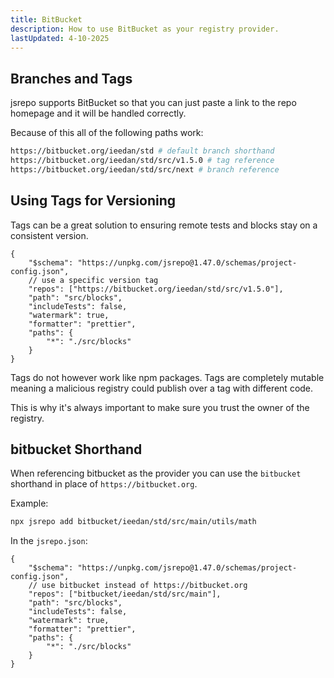 ```yaml
---
title: BitBucket
description: How to use BitBucket as your registry provider.
lastUpdated: 4-10-2025
---
```


## Branches and Tags

jsrepo supports BitBucket so that you can just paste a link to the repo homepage and it will be handled correctly.

Because of this all of the following paths work:

```sh
https://bitbucket.org/ieedan/std # default branch shorthand
https://bitbucket.org/ieedan/std/src/v1.5.0 # tag reference
https://bitbucket.org/ieedan/std/src/next # branch reference
```

## Using Tags for Versioning

Tags can be a great solution to ensuring remote tests and blocks stay on a consistent version.

```jsonc
{
	"$schema": "https://unpkg.com/jsrepo@1.47.0/schemas/project-config.json",
	// use a specific version tag
	"repos": ["https://bitbucket.org/ieedan/std/src/v1.5.0"],
	"path": "src/blocks",
	"includeTests": false,
	"watermark": true,
	"formatter": "prettier",
	"paths": {
		"*": "./src/blocks"
	}
}
```

Tags do not however work like npm packages. Tags are completely mutable meaning a malicious registry could publish over a tag with different code.

This is why it's always important to make sure you trust the owner of the registry.

## bitbucket Shorthand

When referencing bitbucket as the provider you can use the `bitbucket` shorthand in place of `https://bitbucket.org`.

Example:

```sh
npx jsrepo add bitbucket/ieedan/std/src/main/utils/math
```

In the `jsrepo.json`:

```jsonc
{
	"$schema": "https://unpkg.com/jsrepo@1.47.0/schemas/project-config.json",
	// use bitbucket instead of https://bitbucket.org
	"repos": ["bitbucket/ieedan/std/src/main"],
	"path": "src/blocks",
	"includeTests": false,
	"watermark": true,
	"formatter": "prettier",
	"paths": {
		"*": "./src/blocks"
	}
}
```
